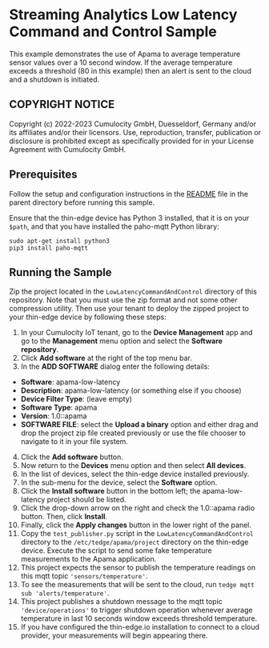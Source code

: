 # Streaming Analytics Low Latency Command and Control Sample
This example demonstrates the use of Apama to average temperature
sensor values over a 10 second window. If the average temperature
exceeds a threshold (80 in this example) then an alert is sent to the
cloud and a shutdown is initiated.

## COPYRIGHT NOTICE

Copyright (c) 2022-2023 Cumulocity GmbH, Duesseldorf, Germany and/or its affiliates and/or their licensors.
Use, reproduction, transfer, publication or disclosure is prohibited except as specifically provided for in your License Agreement with Cumulocity GmbH.

## Prerequisites

Follow the setup and configuration instructions in the
[README](../README.md) file in the parent directory before running this sample.

Ensure that the thin-edge device has Python 3 installed, that it is on your `$path`,
and that you have installed the paho-mqtt Python library:

```
sudo apt-get install python3
pip3 install paho-mqtt
```

## Running the Sample

Zip the project located in the `LowLatencyCommandAndControl` directory of this repository. Note that you must use the zip format and not some other compression utility. Then use your tenant to deploy the zipped project to your thin-edge device by following these steps:

1. In your Cumulocity IoT tenant, go to the **Device Management** app and go to the **Management** menu option and select the **Software repository**.
2. Click **Add software** at the right of the top menu bar. 
3. In the **ADD SOFTWARE** dialog enter the following details:
- **Software**: apama-low-latency
- **Description**: apama-low-latency (or something else if you choose)
- **Device Filter Type**: (leave empty)
- **Software Type**: apama
- **Version**: 1.0::apama
- **SOFTWARE FILE**: select the **Upload a binary** option and either drag and drop the project zip file created previously or use the file chooser to navigate to it in your file system. 
4. Click the **Add software** button.
5. Now return to the **Devices** menu option and then select **All devices**.
6. In the list of devices, select the thin-edge device installed previously.
7. In the sub-menu for the device, select the **Software** option.
8. Click the **Install software** button in the bottom left; the apama-low-latency project should be listed.
9. Click the drop-down arrow on the right and check the 1.0::apama radio button. Then, click **Install**.
10. Finally, click the **Apply changes** button in the lower right of the panel.
11. Copy the  `test_publisher.py` script in the `LowLatencyCommandAndControl` directory to the
`/etc/tedge/apama/project` directory on the thin-edge device. Execute the script to send some fake
temperature measurements to the Apama application.
12. This project expects the sensor to publish the temperature readings on
this mqtt topic `'sensors/temperature'`. 
13. To see the measurements that will be sent
to the cloud, run `tedge mqtt sub 'alerts/temperature'`.
14. This project publishes a shutdown message to the mqtt topic `'device/operations'`
to trigger shutdown operation whenever average temperature in last 10 seconds window
exceeds threshold temperature. 
15. If you have configured the thin-edge.io installation to connect to a cloud provider, your measurements will begin appearing there.
